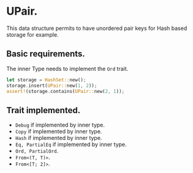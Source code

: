 # UPair.
This data structure permits to have unordered pair keys for Hash based storage for example.
## Basic requirements.
The inner Type needs to implement the `Ord` trait.

```rust
let storage = HashSet::new();
storage.insert(UPair::new(1, 2));
assert!(storage.contains(UPair::new(2, 1));
```

## Trait implemented.
- `Debug` if implemented by inner type.
- `Copy` if implemented by inner type.
- `Hash` if implemented by inner type.
- `Eq, PartialEq` if implemented by inner type.
- `Ord, PartialOrd`.
- `From<(T, T)>`.
- `From<[T; 2]>`.

